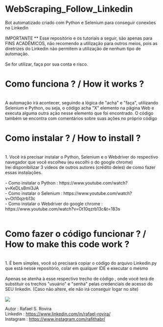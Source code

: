 # WebScraping_Follow_Linkedin
Bot automatizado criado com Python e Selenium para conseguir conexões no Linkedin
<br>
<br>
IMPORTANTE ** Esse repositório e os tutoriais a seguir, são apenas para FINS ACADÊMICOS, não recomendo a utilização para outros meios, pois as diretrizes do Linkedin não permitem a utilização de nenhum tipo de automação. 
<br>
<br>
Se for utilizar, faça por sua conta e risco.
<br>
# Como funciona ? / How it works ? 
<br>
A automação irá acontecer, seguindo a lógica de "acha" e "faça", utilizando Selenium e Python, ou seja, o código acha "X" elemento na página Web e executa alguma outra ação nesse elemento que foi encontrado.
O código também se encontra com comentários sobre suas ações no próprio código
<br>

# Como instalar ? / How to install ? 
<br>
1. Você irá precisar instalar o Python, Selenium e o Webdriver do respectivo navegador que você escolheu (eu escolhi o do google chrome)
<br>
Irei disponibilizar 3 vídeos de outros autores (crédito deles) de como fazer essas instalações.
<br>
<br>
- Como instalar o Python : https://www.youtube.com/watch?v=KeDLsBmi3JA <br>
- Como instalar o Selenium : https://www.youtube.com/watch?v=Ot10qzrb13c <br>
- Como instalar o Webdriver do google chrome : https://www.youtube.com/watch?v=Ot10qzrb13c&t=183s <br>
<br>

# Como fazer o código funcionar ? / How to make this code work ?
<br>
1. É bem simples, você só precisará copiar o código do arquivo Linkedin.py que está nesse repositório, colar em qualquer IDE e executar o mesmo 
<br>
<br>
Apenas se atenha à esse respectivo trecho de código , onde você terá de substituir os trechos "usuário" e "senha" pelas credenciais de acesso do SEU linkedin.
(Caso não altere, ele não irá conseguir logar no site)
<br>
<br>
<img src = "https://user-images.githubusercontent.com/38107140/121280942-799a8800-c8ad-11eb-984b-adcc823a5c45.JPG" />


Autor : Rafael S. Rovira <br>
Linkedin : https://www.linkedin.com/in/rafael-rovira/ <br>
Instagram : https://www.instagram.com/rafithabr/ <br>


